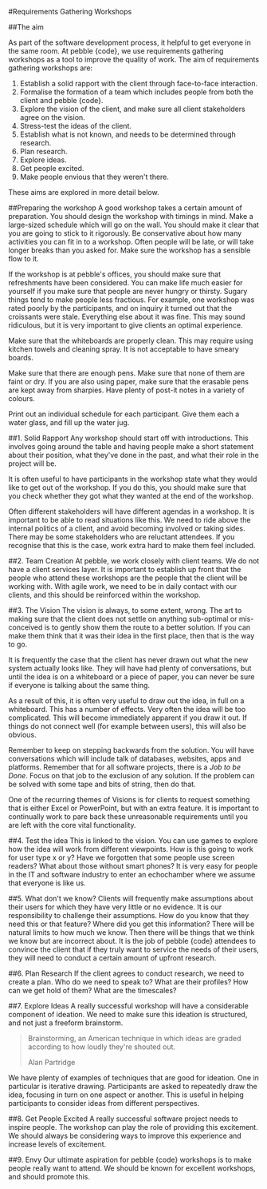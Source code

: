 #Requirements Gathering Workshops

##The aim

As part of the software development process, it helpful to get everyone in the same room. At pebble {code}, we use requirements gathering workshops as a tool to improve the quality of work. The aim of requirements gathering workshops are:

1. Establish a solid rapport with the client through face-to-face interaction.
2. Formalise the formation of a team which includes people from both the client and pebble {code}.
3. Explore the vision of the client, and make sure all client stakeholders agree on the vision.
4. Stress-test the ideas of the client.
5. Establish what is not known, and needs to be determined through research.
6. Plan research.
7. Explore ideas.
8. Get people excited.
9. Make people envious that they weren't there. 

These aims are explored in more detail below.

##Preparing the workshop
A good workshop takes a certain amount of preparation. You should design the workshop with timings in mind. Make a large-sized schedule which will go on the wall. You should make it clear that you are going to stick to it rigorously. Be conservative about how many activities you can fit in to a workshop. Often people will be late, or will take longer breaks than you asked for. Make sure the workshop has a sensible flow to it. 

If the workshop is at pebble's offices, you should make sure that refreshments have been considered. You can make life much easier for yourself if you make sure that people are never hungry or thirsty. Sugary things tend to make people less fractious. For example, one workshop was rated poorly by the participants, and on inquiry it turned out that the croissants were stale. Everything else about it was fine. This may sound ridiculous, but it is very important to give clients an optimal experience.

Make sure that the whiteboards are properly clean. This may require using kitchen towels and cleaning spray. It is not acceptable to have smeary boards.

Make sure that there are enough pens. Make sure that none of them are faint or dry. If you are also using paper, make sure that the erasable pens are kept away from sharpies. Have plenty of post-it notes in a variety of colours. 

Print out an individual schedule for each participant. Give them each a water glass, and fill up the water jug. 

##1. Solid Rapport
Any workshop should start off with introductions. This involves going around the table and having people make a short statement about their position, what they've done in the past, and what their role in the project will be. 

It is often useful to have participants in the workshop state what they would like to get out of the workshop. If you do this, you should make sure that you check whether they got what they wanted at the end of the workshop. 

Often different stakeholders will have different agendas in a workshop. It is important to be able to read situations like this. We need to ride above the internal politics of a client, and avoid becoming involved or taking sides. There may be some stakeholders who are reluctant attendees. If you recognise that this is the case, work extra hard to make them feel included. 

##2. Team Creation
At pebble, we work closely with client teams. We do not have a client services layer. It is important to establish up front that the people who attend these workshops are the people that the client will be working with. With agile work, we need to be in daily contact with our clients, and this should be reinforced within the workshop.

##3. The Vision
The vision is always, to some extent, wrong. The art to making sure that the client does not settle on anything sub-optimal or mis-conceived is to gently show them the route to a better solution. If you can make them think that it was their idea in the first place, then that is the way to go. 

It is frequently the case that the client has never drawn out what the new system actually looks like. They will have had plenty of conversations, but until the idea is on a whiteboard or a piece of paper, you can never be sure if everyone is talking about the same thing. 

As a result of this, it is often very useful to draw out the idea, in full on a whiteboard. This has a number of effects. Very often the idea will be too complicated. This will become immediately apparent if you draw it out. If things do not connect well (for example between users), this will also be obvious. 

Remember to keep on stepping backwards from the solution. You will have conversations which will include talk of databases, websites, apps and platforms. Remember that for all software projects, there is a *Job to be Done*. Focus on that job to the exclusion of any solution. If the problem can be solved with some tape and bits of string, then do that. 

One of the recurring themes of Visions is for clients to request something that is either Excel or PowerPoint, but with an extra feature. It is important to continually work to pare back these unreasonable requirements until you are left with the core vital functionality. 

##4. Test the idea
This is linked to the vision. You can use games to explore how the idea will work from different viewpoints. How is this going to work for user type x or y? Have we forgotten that some people use screen readers? What about those without smart phones? It is very easy for people in the IT and software industry to enter an echochamber where we assume that everyone is like us. 

##5. What don't we know?
Clients will frequently make assumptions about their users for which they have very little or no evidence. It is our responsibility to challenge their assumptions. How do you know that they need this or that feature? Where did you get this information? There will be natural limits to how much we know. Then there will be things that we think we know but are incorrect about. It is the job of pebble {code} attendees to convince the client that if they truly want to service the needs of their users, they will need to conduct a certain amount of upfront research. 

##6. Plan Research
If the client agrees to conduct research, we need to create a plan. Who do we need to speak to? What are their profiles? How can we get hold of them? What are the timescales?

##7. Explore Ideas
A really successful workshop will have a considerable component of ideation. We need to make sure this ideation is structured, and not just a freeform brainstorm.

>Brainstorming, an American technique in which ideas are graded according to how loudly they're shouted out.
>
>Alan Partridge 

We have plenty of examples of techniques that are good for ideation. One in particular is iterative drawing. Participants are asked to repeatedly draw the idea, focusing in turn on one aspect or another. This is useful in helping participants to consider ideas from different perspectives. 

##8. Get People Excited
A really successful software project needs to inspire people. The workshop can play the role of providing this excitement. We should always be considering ways to improve this experience and increase levels of excitement. 

##9. Envy
Our ultimate aspiration for pebble {code} workshops is to make people really want to attend. We should be known for excellent workshops, and should promote this. 

